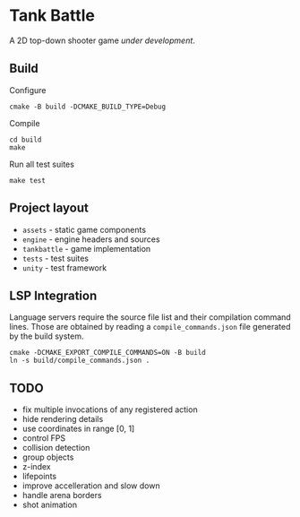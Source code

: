 # Tank Battle

A 2D top-down shooter game _under development_.

## Build

Configure 
```shell
cmake -B build -DCMAKE_BUILD_TYPE=Debug 
```

Compile
```shell
cd build
make 
```

Run all test suites
```shell
make test
```


## Project layout 

* `assets`      - static game components
* `engine`      - engine headers and sources
* `tankbattle`  - game implementation
* `tests`       - test suites
* `unity`       - test framework


## LSP Integration

Language servers require the source file list and their compilation command lines.
Those are obtained by reading a `compile_commands.json` file generated by the build system.

```shell
cmake -DCMAKE_EXPORT_COMPILE_COMMANDS=ON -B build
ln -s build/compile_commands.json .
```


## TODO
* fix multiple invocations of any registered action
* hide rendering details
* use coordinates in range [0, 1]
* control FPS
* collision detection
* group objects
* z-index
* lifepoints
* improve accelleration and slow down
* handle arena borders
* shot animation
